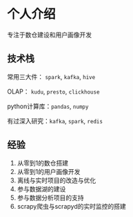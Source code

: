 # 个人介绍

专注于数仓建设和用户画像开发

## 技术栈

常用三大件： `spark`, `kafka`, `hive`

OLAP： `kudu`, `presto`, `clickhouse`

python计算库：`pandas`, `numpy`

有过深入研究：`kafka`, `spark`, `redis`

## 经验
1. 从零到1的数仓搭建
2. 从零到1的用户画像开发
3. 离线与实时项目的改造与优化
4. 参与数据湖的建设
5. 参与数据分析项目的支持
6. scrapy爬虫与scrapyd的实时监控的搭建
